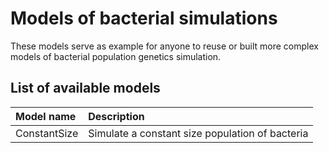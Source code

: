 # Models of bacterial simulations

These models serve as example for anyone to reuse or built more complex models of bacterial population genetics simulation. 

## List of available models

| Model name   | Description                                     |
| :----------- | :---------------------------------------------- |
| ConstantSize | Simulate a constant size population of bacteria |

